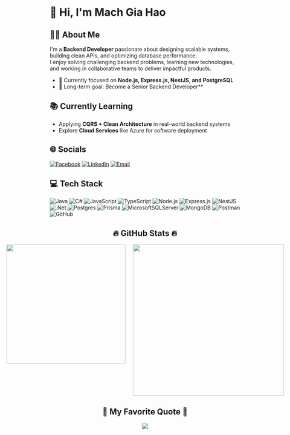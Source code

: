 # 👋 Hi, I'm Mach Gia Hao  


## 👨‍💻 About Me
I'm a **Backend Developer** passionate about designing scalable systems, building clean APIs, and optimizing database performance.  
I enjoy solving challenging backend problems, learning new technologies, and working in collaborative teams to deliver impactful products.  

- 🔭 Currently focused on **Node.js, Express.js, NestJS, and PostgreSQL**  
- 🚀 Long-term goal: Become a Senior Backend Developer** 


## 📚 Currently Learning
- Applying **CQRS + Clean Architecture** in real-world backend systems  
- Explore **Cloud Services** like Azure for software deployment


<h2>🌐 Socials</h2>

[![Facebook](https://img.shields.io/badge/Facebook-%231877F2.svg?logo=Facebook&logoColor=white)](https://www.facebook.com/giahao.mach.39) 
[![LinkedIn](https://img.shields.io/badge/LinkedIn-%230077B5.svg?logo=linkedin&logoColor=white)](https://www.linkedin.com/in/machgiahao/) 
[![Email](https://img.shields.io/badge/Email-D14836?logo=gmail&logoColor=white)](mailto:machgiahao0979@gmail.com)  


<h2>💻 Tech Stack</h2>

![Java](https://img.shields.io/badge/java-%23ED8B00.svg?style=for-the-badge&logo=openjdk&logoColor=white) 
![C#](https://img.shields.io/badge/c%23-%23239120.svg?style=for-the-badge&logo=csharp&logoColor=white) 
![JavaScript](https://img.shields.io/badge/javascript-%23323330.svg?style=for-the-badge&logo=javascript&logoColor=%23F7DF1E) 
![TypeScript](https://img.shields.io/badge/typescript-%23007ACC.svg?style=for-the-badge&logo=typescript&logoColor=white) 
![Node.js](https://img.shields.io/badge/node.js-6DA55F?style=for-the-badge&logo=node.js&logoColor=white) 
![Express.js](https://img.shields.io/badge/express.js-%23404d59.svg?style=for-the-badge&logo=express&logoColor=%2361DAFB) 
![NestJS](https://img.shields.io/badge/nestjs-%23E0234E.svg?style=for-the-badge&logo=nestjs&logoColor=white) 
![.Net](https://img.shields.io/badge/.NET-5C2D91?style=for-the-badge&logo=.net&logoColor=white) 
![Postgres](https://img.shields.io/badge/postgres-%23316192.svg?style=for-the-badge&logo=postgresql&logoColor=white) 
![Prisma](https://img.shields.io/badge/Prisma-3982CE?style=for-the-badge&logo=Prisma&logoColor=white) 
![MicrosoftSQLServer](https://img.shields.io/badge/Microsoft%20SQL%20Server-CC2927?style=for-the-badge&logo=microsoft%20sql%20server&logoColor=white) 
![MongoDB](https://img.shields.io/badge/MongoDB-%2347A248.svg?style=for-the-badge&logo=mongodb&logoColor=white) 
![Postman](https://img.shields.io/badge/Postman-FF6C37?style=for-the-badge&logo=postman&logoColor=white) 
![GitHub](https://img.shields.io/badge/github-%23121011.svg?style=for-the-badge&logo=github&logoColor=white)  


<h2 align="center">🔥 GitHub Stats 🔥</h2>

<div align="center" style="display: flex; justify-content: center; gap: 20px;">
  <img src="https://github-readme-stats.vercel.app/api/top-langs/?username=machgiahao&theme=radical&hide_border=false&layout=compact" width="315" />
  <img src="https://github-readme-stats.vercel.app/api?username=machgiahao&theme=radical&hide_border=false&include_all_commits=false&count_private=false" width="400" />
</div>


<h2 align="center">📑 My Favorite Quote 📑</h2>

<p align="center">
  <img src="https://quotes-github-readme.vercel.app/api?type=horizontal&theme=radical"/>
</p>
